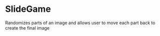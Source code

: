 # SlideGame
Randomizes parts of an image and allows user to move each part back to create the final image
